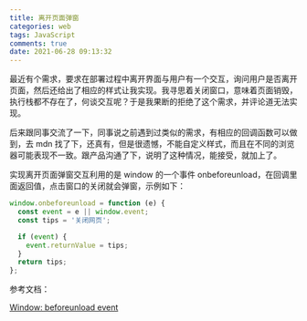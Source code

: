 ```yaml
---
title: 离开页面弹窗
categories: web
tags: JavaScript
comments: true
date: 2021-06-28 09:13:32
---
```


最近有个需求，要求在部署过程中离开界面与用户有一个交互，询问用户是否离开页面，然后还给出了相应的样式让我实现。我寻思着关闭窗口，意味着页面销毁，执行栈都不存在了，何谈交互呢？于是我果断的拒绝了这个需求，并评论道无法实现。

后来跟同事交流了一下，同事说之前遇到过类似的需求，有相应的回调函数可以做到，去 mdn 找了下，还真有，但是很遗憾，不能自定义样式，而且在不同的浏览器可能表现不一致。跟产品沟通了下，说明了这种情况，能接受，就加上了。

实现离开页面弹窗交互利用的是 window 的一个事件 onbeforeunload，在回调里面返回值，点击窗口的关闭就会弹窗，示例如下：

```js
window.onbeforeunload = function (e) {
  const event = e || window.event;
  const tips = '关闭网页';

  if (event) {
    event.returnValue = tips;
  }
  return tips;
};
```

参考文档：

[Window: beforeunload event](https://developer.mozilla.org/en-US/docs/Web/API/Window/beforeunload_event)


